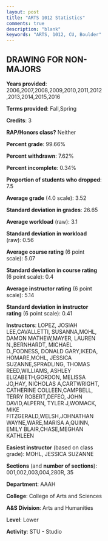 ```yaml
---
layout: post
title: "ARTS 1012 Statistics"
comments: true
description: "blank"
keywords: "ARTS, 1012, CU, Boulder"
--- 
```

<head>
<script src="https://ajax.googleapis.com/ajax/libs/jquery/2.1.3/jquery.min.js"></script>
<script src="https://dl.dropboxusercontent.com/s/pc42nxpaw1ea4o9/highcharts.js?dl=0"></script>
<!-- <script src="../assets/js/highcharts.js"></script> -->
<style type="text/css">@font-face {
	font-family: "Bebas Neue";
	src: url(https://www.filehosting.org/file/details/544349/BebasNeue%20Regular.otf) format("opentype");
	}
	h1.Bebas { 
		font-family: "Bebas Neue", Verdana, Tahoma;
	}
</style>
</head>
<body>
	<div id="container" style="float: right; width: 45%; height: 88%; margin-left: 2.5%; margin-right: 2.5%;"></div>
	<script language="JavaScript">
		$(document).ready(function() {
		var chart = {type: 'column'};
		var title = {text: 'Grade Distribution'};
		var xAxis = {categories: ['A','B','C','D','F'],crosshair: true};
		var yAxis = {min: 0,title: {text: 'Percentage'}};
		var tooltip = {headerFormat: '<center><b><span style="font-size:20px">{point.key}</span></b></center>',
		               pointFormat: '<td style="padding:0"><b>{point.y:.1f}%</b></td>',
		               footerFormat: '</table>',shared: true,useHTML: true};
		var plotOptions = {column: {pointPadding: 0.0,borderWidth: 0}};  
		var credits = {enabled: false};var series= [{name: 'Percent',data: [68.54,24.1,4.23,1.56,1.56,]}];
		var json = {};
		json.chart = chart;
		json.title = title;
		json.tooltip = tooltip;
		json.xAxis = xAxis;
		json.yAxis = yAxis;  
		json.series = series;
		json.plotOptions = plotOptions;  
		json.credits = credits;
		$('#container').highcharts(json);
	});
	</script>
</body>
			   
## DRAWING FOR NON-MAJORS

**Years provided**: 2006,2007,2008,2009,2010,2011,2012,2013,2014,2015,2016

**Terms provided**: Fall,Spring

**Credits**: 3

**RAP/Honors class?** Neither

**Percent grade**: 99.66%

**Percent withdrawn**: 7.62%

**Percent incomplete**: 0.34%

**Proportion of students who dropped**: 7.5

**Average grade** (4.0 scale): 3.52

**Standard deviation in grades**: 26.65

**Average workload** (raw): 3.1

**Standard deviation in workload** (raw): 0.56

**Average course rating** (6 point scale): 5.07

**Standard deviation in course rating** (6 point scale): 0.4

**Average instructor rating** (6 point scale): 5.14

**Standard deviation in instructor rating** (6 point scale): 0.41

**Instructors**: LOPEZ, JOSIAH LEE,CAVALLETTI, SUSANNA,MOHL, DAMON MATHEW,MAYER, LAUREN N.,BERNHARDT, MICHAEL D.,FODNESS, DONALD GARY,IKEDA, HOMARE,MOHL, JESSICA SUZANNE,SPRADLING, THOMAS REED,WILLIAMS, ASHLEY ELIZABETH,GORDON, MELISSA JO,HAY, NICHOLAS A,CARTWRIGHT, CATHERINE COLLEEN,CAMPBELL, TERRY ROBERT,DEFEO, JOHN DAVID,ALPERN, TYLER J,WOMACK, MIKE FITZGERALD,WELSH,JOHNATHAN WAYNE,WARE,MARISA A,QUINN, EMILY BLAIR,CHASE,MEGHAN KATHLEEN

**Easiest instructor** (based on class grade): MOHL, JESSICA SUZANNE

**Sections** (and **number of sections**): 001,002,003,004,280R, 35

**Department**: AAAH

**College**: College of Arts and Sciences

**A&S Division**: Arts and Humanities

**Level**: Lower

**Activity**: STU - Studio